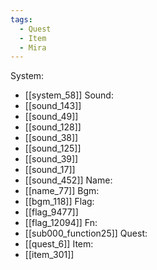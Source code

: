 ```yaml
---
tags:
  - Quest
  - Item
  - Mira
---
```

System:
- [[system_58]]
Sound:
- [[sound_143]]
- [[sound_49]]
- [[sound_128]]
- [[sound_38]]
- [[sound_125]]
- [[sound_39]]
- [[sound_17]]
- [[sound_452]]
Name:
- [[name_77]]
Bgm:
- [[bgm_118]]
Flag:
- [[flag_9477]]
- [[flag_12094]]
Fn:
- [[sub000_function25]]
Quest:
- [[quest_6]]
Item:
- [[item_301]]
